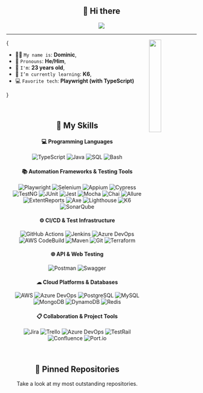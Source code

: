 <h2 align="center">👋 Hi there</h2>

<p align="center">
    <img src="https://komarev.com/ghpvc/?username=DominicABrooks&color=blueviolet"/>
</p>

<hr/>

<img align='right' src='https://octodex.github.com/images/securitocat.png' width='25%'>  

{  

* 🧑‍💻 `My name is`: **Dominic**,
* 👨 `Pronouns`: **He/Him**,
* 🎂 `I'm`: **23 years old**,
* 🌱 `I’m currently learning`: **K6**,
* 💻 `Favorite tech`: **Playwright (with TypeScript)**  

}

<br/>

<h2 align="center">🌱 My Skills</h2>

<h4 align="center">💻 Programming Languages</h4>
<p align="center">
<img alt="TypeScript" src="https://img.shields.io/badge/TypeScript-007ACC.svg?logo=typescript&logoColor=white">
<img alt="Java" src="https://img.shields.io/badge/Java-007396.svg?logo=java&logoColor=white">
<img alt="SQL" src="https://img.shields.io/badge/SQL-025E8C.svg?logo=database&logoColor=white">
<img alt="Bash" src="https://img.shields.io/badge/Bash-121011.svg?logo=gnu-bash&logoColor=white">
</p>

<h4 align="center">📚 Automation Frameworks & Testing Tools</h4>
<p align="center">
<img alt="Playwright" src="https://img.shields.io/badge/Playwright-F7B500.svg?logo=playwright&logoColor=black">
<img alt="Selenium" src="https://img.shields.io/badge/Selenium-43B02A.svg?logo=selenium&logoColor=white">
<img alt="Appium" src="https://img.shields.io/badge/Appium-472D7B.svg?logo=appium&logoColor=white">
<img alt="Cypress" src="https://img.shields.io/badge/Cypress-17202C.svg?logo=cypress&logoColor=white">
<img alt="TestNG" src="https://img.shields.io/badge/TestNG-FFB400.svg?logo=testng&logoColor=black">
<img alt="JUnit" src="https://img.shields.io/badge/JUnit-25A162.svg?logo=check-circle&logoColor=white">
<img alt="Jest" src="https://img.shields.io/badge/Jest-C21325.svg?logo=jest&logoColor=white">
<img alt="Mocha" src="https://img.shields.io/badge/Mocha-8D6748.svg?logo=mocha&logoColor=white">
<img alt="Chai" src="https://img.shields.io/badge/Chai-A30701.svg?logo=chai&logoColor=white">
<img alt="Allure" src="https://img.shields.io/badge/Allure-ED1C24.svg?logo=allure&logoColor=white">
<img alt="ExtentReports" src="https://img.shields.io/badge/ExtentReports-00BFFF.svg?logoColor=white">
<img alt="Axe" src="https://img.shields.io/badge/Axe-663399.svg?logo=axe&logoColor=white">
<img alt="Lighthouse" src="https://img.shields.io/badge/Lighthouse-F44B21.svg?logo=lighthouse&logoColor=white">
<img alt="K6" src="https://img.shields.io/badge/K6-7D64FF.svg?logo=k6&logoColor=white">
<img alt="SonarQube" src="https://img.shields.io/badge/SonarQube-4E9BCD.svg?logo=sonarqube&logoColor=white">
</p>

<h4 align="center">⚙ CI/CD & Test Infrastructure</h4>
<p align="center">
<img alt="GitHub Actions" src="https://img.shields.io/badge/GitHub%20Actions-2671E5.svg?logo=githubactions&logoColor=white">
<img alt="Jenkins" src="https://img.shields.io/badge/Jenkins-D24939.svg?logo=jenkins&logoColor=white">
<img alt="Azure DevOps" src="https://img.shields.io/badge/Azure%20DevOps-0078D7.svg?logo=azuredevops&logoColor=white">
<img alt="AWS CodeBuild" src="https://img.shields.io/badge/AWS_CodeBuild-232F3E.svg?logo=amazon-aws&logoColor=white">
<img alt="Maven" src="https://img.shields.io/badge/Maven-C71A36.svg?logo=apache-maven&logoColor=white">
<img alt="Git" src="https://img.shields.io/badge/Git-F05033.svg?logo=git&logoColor=white">
<img alt="Terraform" src="https://img.shields.io/badge/Terraform-623CE4.svg?logo=terraform&logoColor=white">
</p>

<h4 align="center">🌐 API & Web Testing</h4>
<p align="center">
<img alt="Postman" src="https://img.shields.io/badge/Postman-FF6C37.svg?logo=postman&logoColor=white">
<img alt="Swagger" src="https://img.shields.io/badge/Swagger-85EA2D.svg?logo=swagger&logoColor=black">
</p>

<h4 align="center">☁ Cloud Platforms & Databases</h4>
<p align="center">
<img alt="AWS" src="https://img.shields.io/badge/AWS-232F3E.svg?logo=amazon-aws&logoColor=white">
<img alt="Azure DevOps" src="https://img.shields.io/badge/Azure-0078D7.svg?logo=azuredevops&logoColor=white">
<img alt="PostgreSQL" src="https://img.shields.io/badge/PostgreSQL-316192.svg?logo=postgresql&logoColor=white">
<img alt="MySQL" src="https://img.shields.io/badge/MySQL-00f.svg?logo=mysql&logoColor=white">
<img alt="MongoDB" src="https://img.shields.io/badge/MongoDB-47A248.svg?logo=mongodb&logoColor=white">
<img alt="DynamoDB" src="https://img.shields.io/badge/DynamoDB-4053D6.svg?logo=amazon-dynamodb&logoColor=white">
<img alt="Redis" src="https://img.shields.io/badge/Redis-DC382D.svg?logo=redis&logoColor=white">
</p>

<h4 align="center">📋 Collaboration & Project Tools</h4>
<p align="center">
<img alt="Jira" src="https://img.shields.io/badge/Jira-0052CC.svg?logo=jira&logoColor=white">
<img alt="Trello" src="https://img.shields.io/badge/Trello-0052CC.svg?logo=trello&logoColor=white">
<img alt="Azure DevOps" src="https://img.shields.io/badge/Azure%20DevOps-0078D7.svg?logo=azuredevops&logoColor=white">
<img alt="TestRail" src="https://img.shields.io/badge/TestRail-007ACC.svg?logoColor=white">
<img alt="Confluence" src="https://img.shields.io/badge/Confluence-172B4D.svg?logo=confluence&logoColor=white">
<img alt="Port.io" src="https://img.shields.io/badge/Port.io-0078D7.svg?logo=portio&logoColor=white">
</p>

<br/>

<h2 align="center">📌 Pinned Repositories</h2>
<p align="center">Take a look at my most outstanding repositories.</p>
